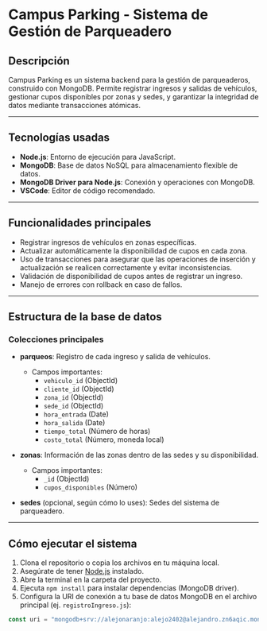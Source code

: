 # Campus Parking - Sistema de Gestión de Parqueadero

## Descripción

Campus Parking es un sistema backend para la gestión de parqueaderos, construido con MongoDB. Permite registrar ingresos y salidas de vehículos, gestionar cupos disponibles por zonas y sedes, y garantizar la integridad de datos mediante transacciones atómicas.

---

## Tecnologías usadas

- **Node.js**: Entorno de ejecución para JavaScript.
- **MongoDB**: Base de datos NoSQL para almacenamiento flexible de datos.
- **MongoDB Driver para Node.js**: Conexión y operaciones con MongoDB.
- **VSCode**: Editor de código recomendado.

---

## Funcionalidades principales

- Registrar ingresos de vehículos en zonas específicas.
- Actualizar automáticamente la disponibilidad de cupos en cada zona.
- Uso de transacciones para asegurar que las operaciones de inserción y actualización se realicen correctamente y evitar inconsistencias.
- Validación de disponibilidad de cupos antes de registrar un ingreso.
- Manejo de errores con rollback en caso de fallos.

---

## Estructura de la base de datos

### Colecciones principales

- **parqueos**: Registro de cada ingreso y salida de vehículos.
  - Campos importantes: 
    - `vehiculo_id` (ObjectId)
    - `cliente_id` (ObjectId)
    - `zona_id` (ObjectId)
    - `sede_id` (ObjectId)
    - `hora_entrada` (Date)
    - `hora_salida` (Date)
    - `tiempo_total` (Número de horas)
    - `costo_total` (Número, moneda local)

- **zonas**: Información de las zonas dentro de las sedes y su disponibilidad.
  - Campos importantes:
    - `_id` (ObjectId)
    - `cupos_disponibles` (Número)

- **sedes** (opcional, según cómo lo uses): Sedes del sistema de parqueadero.

---

## Cómo ejecutar el sistema

1. Clona el repositorio o copia los archivos en tu máquina local.
2. Asegúrate de tener [Node.js](https://nodejs.org/) instalado.
3. Abre la terminal en la carpeta del proyecto.
4. Ejecuta `npm install` para instalar dependencias (MongoDB driver).
5. Configura la URI de conexión a tu base de datos MongoDB en el archivo principal (ej. `registroIngreso.js`):


```js
const uri = "mongodb+srv://alejonaranjo:alejo2402@alejandro.zn6aqic.mongodb.net/";
